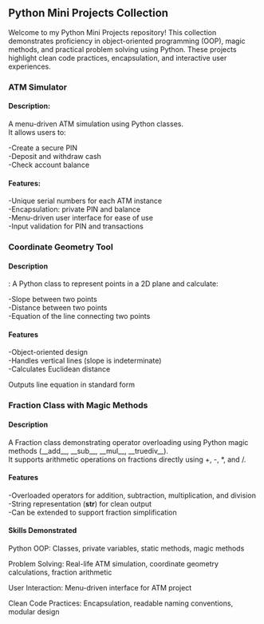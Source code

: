 <h2>Python Mini Projects Collection</h2>

Welcome to my Python Mini Projects repository! This collection demonstrates proficiency in object-oriented programming (OOP), magic methods, and practical problem solving using Python. These projects highlight clean code practices, encapsulation, and interactive user experiences.

<h3>ATM Simulator</h3>

<h4>Description:</h4>
A menu-driven ATM simulation using Python classes.<br>
It allows users to:

-Create a secure PIN<br>
-Deposit and withdraw cash<br>
-Check account balance<br>

<h4>Features:</h4>

-Unique serial numbers for each ATM instance<br>
-Encapsulation: private PIN and balance<br>
-Menu-driven user interface for ease of use<br>
-Input validation for PIN and transactions<br>

<h3>Coordinate Geometry Tool</h3>

<h4>Description</h4>:
A Python class to represent points in a 2D plane and calculate:<br>

-Slope between two points<br>
-Distance between two points<br>
-Equation of the line connecting two points<br>

<h4>Features</h4>
-Object-oriented design<br>
-Handles vertical lines (slope is indeterminate)<br>
-Calculates Euclidean distance<br>

Outputs line equation in standard form<br>

<h3>Fraction Class with Magic Methods</h3>

<h4>Description</h4>
A Fraction class demonstrating operator overloading using Python magic methods (__add__, __sub__, __mul__, __truediv__).<br>
It supports arithmetic operations on fractions directly using +, -, *, and /.

<h4>Features</h4>

-Overloaded operators for addition, subtraction, multiplication, and division<br>
-String representation (__str__) for clean output<br>
-Can be extended to support fraction simplification<br>

<h4>Skills Demonstrated</h4>

Python OOP: Classes, private variables, static methods, magic methods

Problem Solving: Real-life ATM simulation, coordinate geometry calculations, fraction arithmetic

User Interaction: Menu-driven interface for ATM project

Clean Code Practices: Encapsulation, readable naming conventions, modular design
